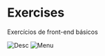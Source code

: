 # Exercises
Exercícios de front-end básicos

![Desc](https://user-images.githubusercontent.com/59850458/109436029-4027c600-79fc-11eb-9c04-bad19fc04a6a.png) ![Menu](https://user-images.githubusercontent.com/59850458/109436207-3c487380-79fd-11eb-8370-fe1e5b6f6a28.png)
